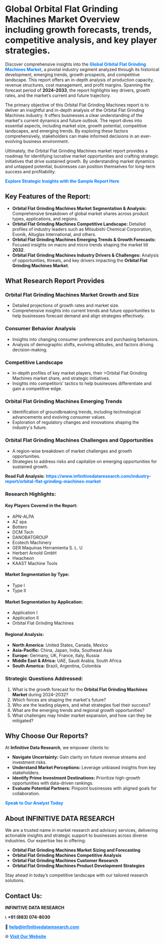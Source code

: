 <h1>Global Orbital Flat Grinding Machines Market Overview including growth forecasts, trends, competitive analysis, and key player strategies.</h1>
<p>
Discover comprehensive insights into the 
<a href="https://www.infinitivedataresearch.com/industry-report/orbital-flat-grinding-machines-market" rel="dofollow" style="color: #007BFF; text-decoration: none;"><strong>Global Orbital Flat Grinding Machines Market</strong></a>, a pivotal industry segment analyzed through its historical development, emerging trends, growth prospects, and competitive landscape. This report offers an in-depth analysis of production capacity, revenue structures, cost management, and profit margins. Spanning the forecast period of <strong>2024–2033</strong>, the report highlights key drivers, growth rates, and the market’s current and future trajectory.
</p>
<p>
The primary objective of this Orbital Flat Grinding Machines report is to deliver an insightful and in-depth analysis of the Orbital Flat Grinding Machines industry. It offers businesses a clear understanding of the market's current dynamics and future outlook. The report dives into essential aspects, including market size, growth potential, competitive landscapes, and emerging trends. By exploring these factors comprehensively, stakeholders can make informed decisions in an ever-evolving business environment.
</p>
<p>
Ultimately, the Orbital Flat Grinding Machines market report provides a roadmap for identifying lucrative market opportunities and crafting strategic initiatives that drive sustained growth. By understanding market dynamics and untapped potential, businesses can position themselves for long-term success and profitability.
</p>
<p>
<a href="https://www.infinitivedataresearch.com/request-sample/reportId=102175" style="color: #007BFF; text-decoration: none;"><strong>Explore Strategic Insights with the Sample Report Here</strong></a>
</p>

<h2>Key Features of the Report:</h2>
<ul>
<li><strong>Orbital Flat Grinding Machines Market Segmentation & Analysis:</strong> Comprehensive breakdown of global market shares across product types, applications, and regions.</li>
<li><strong>Orbital Flat Grinding Machines Competitive Landscape:</strong> Detailed profiles of industry leaders such as Mitsubishi Chemical Corporation, Evonik, Altuglas International, and others.</li>
<li><strong>Orbital Flat Grinding Machines Emerging Trends & Growth Forecasts:</strong> Focused insights on macro and micro trends shaping the market till <strong>2032</strong>.</li>
<li><strong>Orbital Flat Grinding Machines Industry Drivers & Challenges:</strong> Analysis of opportunities, threats, and key drivers impacting the <strong>Orbital Flat Grinding Machines Market</strong>.</li>
</ul>

<h2>What Research Report Provides</h2>
<h3>Orbital Flat Grinding Machines Market Growth and Size</h3>
<ul>
<li>Detailed projections of growth rates and market size.</li>
<li>Comprehensive insights into current trends and future opportunities to help businesses forecast demand and align strategies effectively.</li>
</ul>

<h3>Consumer Behavior Analysis</h3>
<ul>
<li>Insights into changing consumer preferences and purchasing behaviors.</li>
<li>Analysis of demographic shifts, evolving attitudes, and factors driving decision-making.</li>
</ul>

<h3>Competitive Landscape</h3>
<ul>
<li>In-depth profiles of key market players, their >Orbital Flat Grinding Machines market share, and strategic initiatives.</li>
<li>Insights into competitors' tactics to help businesses differentiate and gain a competitive edge.</li>
</ul>

<h3>Orbital Flat Grinding Machines Emerging Trends</h3>
<ul>
<li>Identification of groundbreaking trends, including technological advancements and evolving consumer values.</li>
<li>Exploration of regulatory changes and innovations shaping the industry's future.</li>
</ul>

<h3>Orbital Flat Grinding Machines Challenges and Opportunities</h3>
<ul>
<li>A region-wise breakdown of market challenges and growth opportunities.</li>
<li>Strategies to address risks and capitalize on emerging opportunities for sustained growth.</li>
</ul>
<p><strong>Read Full Analysis:</strong> <a href="https://www.infinitivedataresearch.com/industry-report/orbital-flat-grinding-machines-market" rel="dofollow" style="color: #007BFF; text-decoration: none;"><strong>https://www.infinitivedataresearch.com/industry-report/orbital-flat-grinding-machines-market</strong></a></p>
<h3>Research Highlights:</h3>
<h4>Key Players Covered in the Report:</h4>
<ul><li>APN-ALPA</li><li>AZ spa</li><li>Bottero</li><li>DCM Tech</li><li>DANOBATGROUP</li><li>Ecotech Machinery</li><li>GER Maquinas Herramienta S. L. U</li><li>Herbert Arnold GmbH</li><li>Hwacheon</li><li>KAAST Machine Tools</li></ul>
<h4>Market Segmentation by Type:</h4>
<ul><li>Type I</li><li>Type II</li></ul>
<h4>Market Segmentation by Application:</h4>
<ul><li>Application I</li><li>Application II</li><li>Orbital Flat Grinding Machines</li></ul>

<h4>Regional Analysis:</h4>
<ul>
<li><strong>North America:</strong> United States, Canada, Mexico</li>
<li><strong>Asia-Pacific:</strong> China, Japan, India, Southeast Asia</li>
<li><strong>Europe:</strong> Germany, UK, France, Italy, Russia</li>
<li><strong>Middle East & Africa:</strong> UAE, Saudi Arabia, South Africa</li>
<li><strong>South America:</strong> Brazil, Argentina, Colombia</li>
</ul>

<h3>Strategic Questions Addressed:</h3>
<ol>
<li>What is the growth forecast for the <strong>Orbital Flat Grinding Machines Market</strong> during 2024–2032?</li>
<li>Which forces are shaping the market's future?</li>
<li>Who are the leading players, and what strategies fuel their success?</li>
<li>What are the emerging trends and regional growth opportunities?</li>
<li>What challenges may hinder market expansion, and how can they be mitigated?</li>
</ol>

<h2>Why Choose Our Reports?</h2>
<p>At <strong>Infinitive Data Research</strong>, we empower clients to:</p>
<ul>
<li><strong>Navigate Uncertainty:</strong> Gain clarity on future revenue streams and investment risks.</li>
<li><strong>Understand Market Perceptions:</strong> Leverage unbiased insights from key stakeholders.</li>
<li><strong>Identify Prime Investment Destinations:</strong> Prioritize high-growth opportunities with data-driven rankings.</li>
<li><strong>Evaluate Potential Partners:</strong> Pinpoint businesses with aligned goals for collaboration.</li>
</ul>
<p><a href="https://www.infinitivedataresearch.com/industry-report/orbital-flat-grinding-machines-market" rel="dofollow" style="color: #007BFF; text-decoration: none;"><strong>Speak to Our Analyst Today</strong></a></p>

<h2>About INFINITIVE DATA RESEARCH</h2>
<p>We are a trusted name in market research and advisory services, delivering actionable insights and strategic support to businesses across diverse industries. Our expertise lies in offering:</p>
<ul>
<li><strong>Orbital Flat Grinding Machines Market Sizing and Forecasting</strong></li>
<li><strong>Orbital Flat Grinding Machines Competitive Analysis</strong></li>
<li><strong>Orbital Flat Grinding Machines Customer Research</strong></li>
<li><strong>Orbital Flat Grinding Machines Product Development Strategies</strong></li>
</ul>
<p>Stay ahead in today’s competitive landscape with our tailored research solutions.</p>

<h2>Contact Us:</h2>
<p><strong>INFINITIVE DATA RESEARCH</strong></p>
<p>📞 <strong>+91 (883) 074-8030</strong></p>
<p>📧 <strong><a href="mailto:help@infinitivedataresearch.com" style="color: #007BFF;">help@infinitivedataresearch.com</a></strong></p>
<p>🌐 <strong><a href="https://www.infinitivedataresearch.com" rel="dofollow" style="color: #007BFF;">Visit Our Website</a></strong></p>